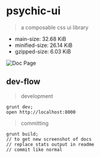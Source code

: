 # psychic-ui

> a composable css ui library
- main-size: 32.68 KiB
- minified-size: 26.14 KiB
- gzipped-size: 6.03 KiB

![Doc Page](examples/assets/doc.png)

## dev-flow

> development

```
grunt dev;
open http://localhost:8000
```

> committing

```
grunt build;
// to get new screenshot of docs
// replace stats output in readme
// commit like normal
```
